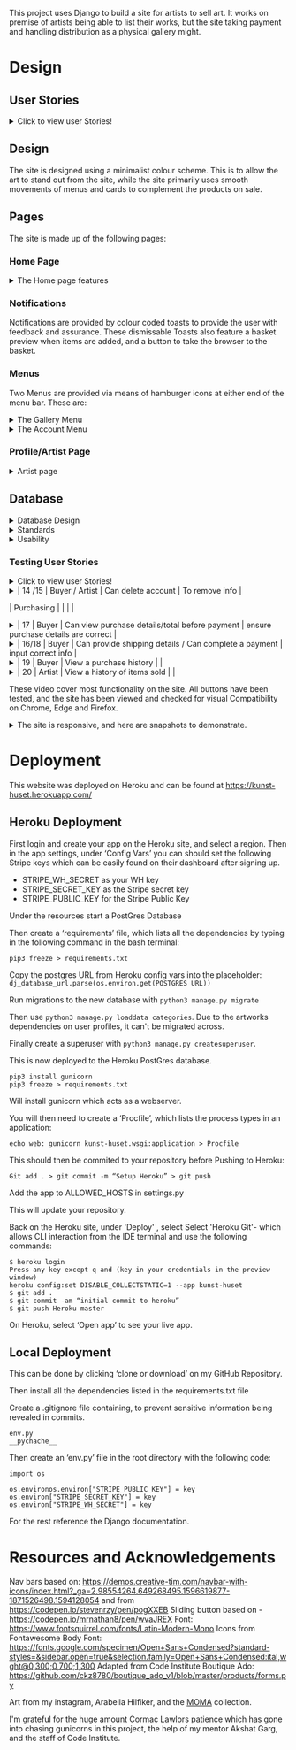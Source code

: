 This project uses Django to build a site for artists to sell art. It works on premise of artists being able to list their works, but the site taking payment and handling distribution as a physical gallery might.

# Design

## User Stories

<details>
  <summary>Click to view user Stories!</summary>

| Id         | As a/an | I want to be able to:                          | So I can                                                          |
| ---------- | ------- | ---------------------------------------------- | ----------------------------------------------------------------- |
| Admin      |         |                                                |                                                                   |
| 1          | Artist  | add work                                       | Add info and image of work                                        |
| 2          | Artist  | edit work                                      | Edit info and image of work                                       |
| 3          | Artist  | Remove work                                    | Remove info and image of work                                     |
| 4          | Artist  | sell work                                      | Add info and image of work                                        |
| 5          | Artist  | create a profile                               | Add info/create a portal about myself                             |
| Browsing   |         |                                                |                                                                   |
| 6          | Buyers  | Can browse/look for work                       | To see an array of available works                                |
| 7          | Buyers  | Can view details                               | To see more info about the piece of work                          |
| 8          | Buyers  | Can view info about artist                     | To find pieces of work                                            |
| 9          | Buyers  | Can search/filter                              | To find work by criteria                                          |
| Accounts   |         |                                                |                                                                   |
| 10         | Buyer   | Can make account                               | Create an account to access history of purchases/save information |
| 11         | Artist  | Can make account                               | To manage profile information and see a history of works sold     |
| 12         | Buyer   | Can edit account                               | To update info                                                    |
| 13         | Artist  | Can edit account                               | To update info                                                    |
| 14         | Buyer   | Can delete account                             | To remove info                                                    |
| 15         | Artist  | Can delete account                             | To remove info                                                    |
| Purchasing |         |                                                |                                                                   |
| 16         | Buyer   | Can complete a payment                         | securely complete a Strip transaction                             |
| 17         | Buyer   | Can view purchase details/total before payment | ensure purchase details are correct                               |
| 18         | Buyer   | Can provide shipping details                   | input correct info                                                |
| 19         | Buyer   | View a puchase history                         |                                                                   |
| 20         | Artist  | View a history of items sold                   |                                                                   |

</details>

## Design

The site is designed using a minimalist colour scheme. This is to allow the art to stand out from the site, while the site primarily uses smooth movements of menus and cards to complement the products on sale.

## Pages

The site is made up of the following pages:

### Home Page
<details>
  <summary> The Home page features</summary>

A featured artist, link to see more about them, and a link to more art.

<details>
  <summary> Wireframe</summary>

  ![Imgur](https://i.imgur.com/RIkZLxh.png)

</details>

### Gallery
<details>
  <summary> The gallery page features</summary>

-   a gallery view of cards of the art
    -   filterable ascending or descending by
        -   price,
        -   title,
        -   artist,
        -   category
    -   Searchable by
        -   description,
        -   title,
        -   artist,
        -   medium
    -   The search and filter provides feedback about what search terms have been used, how many items are returned, and provides a reset button.
-   The cards feature:
    -   a cropped window into the artwork
    -   a badge displaying the price, or "Sold" if the piece has been sold
-   On hover the cards additionally show:
    -   the title
    -   artist of the piece.
-   Clicking on the card takes one to the Detail page of the art.
-   A back to top button is provided for easy navigation.

</details>

<details>
  <summary>Wireframe</summary>

![Imgur](https://i.imgur.com/MKlyx5r.png)

</details>

### Artwork Page

<details>
  <summary> The Artwork page features</summary>

-   an overview of the piece
    -   A clickable thumbnail of the piece
        -   This opens a full screen view in a new tab
    -   title,
    -   artist,
    -   year/date produced,
    -   description,
    -   medium,
    -   dimensions/weight/duration as relevant
    -   quantity available
-   if the piece is available to buy:
    -   A field to add a quantity to cart, limited by the quantity available
    -   A button back to the gallery
-   if the piece has been sold
    -   A button back to the gallery

<details>
  <summary>Wireframe</summary>

![Imgur](https://i.imgur.com/1gjQQUG.png)

</details>

</details>

### Basket

<details>
  <summary> The basket page features</summary>

If there is nothing in the basket, text indicates the basket is empty and a button is provided to take the viewer back to the gallery. If the basket holds contents the display provides:

-   A summary of
    -   sub total
    -   shipping
    -   VAT/sales tax
    -   Grand Total
-   an overview of the pieces in the basket displayed as cards similar to those in the Gallery view so the view has a visual ideas of artworks in the basket, however with the following changes:
    -   A remove button to remove from basket
    -   quantity and total price shown on the card
    -   title,
    -   artist
    -   medium
    -   the cards aren't clickable other than the remove button.
-   The page features buttons to checkout, or return to gallery.

</details>

### Checkout

<details>
  <summary> The Checkout page features</summary>

-   A summary of
    -   sub total
    -   shipping
    -   VAT/sales tax
    -   Grand Total
-   an overview of the pieces in the basket displayed as cards exactly as shown in the basket view, however with remove button removed.
    -   A 3 step slider for input of:
        -   contact details on slide
        -   shipping details on second page
            -   with an option to store if logged in,
                -   or otherwise providing a log-in or register link
        -   payment details on the third page.
        -   An order summary presented after checkout
        -   Defensive design that ensures an order is created from return stripe webhook, in the case of a failure on the front end to create an order.

<details>
<summary>Wireframe: Checkout</summary>

![Imgur](https://i.imgur.com/WL5sImW.png)

</details>

<details>
<summary>Wireframe: Order Summary</summary>

![Imgur](https://i.imgur.com/CARuymk.png)

</details>

</details>

## Additional Features

### Administration

Custom styled login/out/account admin pages.

<summary>Wireframe</summary>

![Imgur](https://i.imgur.com/i9n8X2Z.png)

</details>


### Notifications

Notifications are provided by colour coded toasts to provide the user with feedback and assurance. These dismissable Toasts also feature a basket preview when items are added, and a button to take the browser to the basket.

### Menus

Two Menus are provided via means of hamburger icons at either end of the menu bar. These are:

<details>
  <summary> The Gallery Menu</summary>

This provides navigation of the art related elements with filters for categories, direct links to artists profiles, home and the unfiltered gallery.

![Imgur](https://i.imgur.com/UOJLItV.gif)

</details>

<details>
  <summary> The Account Menu</summary>

This provides navigation of the account and purchasing related elements and displays:

-   for non-logged in users:
    -   login/register options
    -   basket total and link
-   for logged in users:
    -   account management
    -   logout option
    -   basket total and link
-   for superusers:
    -   Administration portal
    -   account management
    -   logout option
    -   basket total and link

    ![Imgur](https://i.imgur.com/UOJLItV.gif)

</details>

### Profile/Artist Page

<details>
<summary>Artist page</summary>

This page acts as public for the artists. It shows:
- A profile image
- Name
- Location
- A biography
- Their work listed on the site.

The artists when logged in can see a button to edit the profile.


<details>
<summary>Database Design</summary>

![Imgur](https://i.imgur.com/QgniTCN.png)
</details>

</details>

## Database

<details>
<summary>Database Design</summary>

![Imgur](https://i.imgur.com/b1gJf8g.png)

</summary>

## Backend
This Project used Django, with Python, JavaScript, CSS and HTML as lanaguages to build the site. A number of python libraries were used which can be seen in the requirements.txt file along with Bootstrap and Jquery.

The project was built in Gitpod as an IDE, used Github for git control, and has been deployed to Heroku with static and media files served by Amazon AWS.


# Bugs

## Major

-   ~~Poor Database structure - Artist DB may be obsolete~~

-   ~~Order history not saving to profiles~~

-   While more items than inventory can't be added to a basket from the page, this could be added again by revisting the page. Ideally the basket should verify against the inventory of an item to prevent buying more than is in stock.

-   Checkout does not update inventory of stock or show an update an item as sold if the inventory is sold out. Ideally this would happen from the payment webhook.

-   Currently a user doesn't have to provide a name on signup. This could populate the list of Artists with a lot of blank entries. This could be solved by creating a custom sign up page to include name (most secure), redirecting to the edit profile page on sign-up (however this could be navigated aawy from without completing the form).


## Minor

-   ~~Artists disappear from menu on some pages~~
- Profile Deletion isn't functioning, and has been removed.

### Cosmetic

-   Artist fields for adding art displaying all users not just artists
-   Buttons on some form pages too close to text
-   Make right hand menu bass responsive to number of menu items.
-   image upload fields need styling

## Future Developement

- Outstanding issues
- Sign-up including more profile data
- Implement better use of the is_artist/is_customer fields to streamline menus.
- Better gallery filtering including filtering out sold pieces.

# Testing

## Test Driven Developement

While automated testing hasn't been used in development, continual testing of feature while being implemented has to ensure they work while being made. While a thorough record of this hasn't been kept, the commit list evidences some of this, and an example here exists of validating webhooks:

<details>
  <summary> Evidence of full successful payment process by disabling JS </summary>

![Imgur](https://i.imgur.com/b0iow7k.gif)

</details>

## Validation

Powermapper has been used for automated validation and assesment of the site. It provides a useful basis from which to start a testing regime on the front end.

<details>
  <summary> Results</summary>
**Issue Report **

Site quality report for https://cmh-kh.herokuapp.com/ produced on Tuesday, August 18, 2020.

**Category Results**

Overall Quality ██████████ 12 pages with quality issues

Errors ██████████ 12 pages with broken links or other errors

Accessibility ██████████ 12 pages with accessibility problems

Compatibility ██████████ 0 pages with browser specific issues

Search ██████████ 12 pages with search engine issues

Standards ██████████ 12 pages have W3C standards issues

Usability ██████████ 12 pages with usability issues

Totals 34 pages and images checked

<details>
  <summary> Errors </summary>

This section shows site quality issues, including broken links and server mis-configurations.

<details>
  <summary> Priority 1 </summary>

1 issues on 12 pages

<details>

  <summary><strike>This link is broken. The src or href is an empty string.</strike> FIXED</summary>

href='' or src='' can cause unexpected effects such as traffic spikes or cookie corruption, and causes JavaScript error events to fire on Firefox.

Link: Christopher Marsh-Hilfiker URL is empty.\
<https://cmh-kh.herokuapp.com/> line 104\
Link: Christopher Marsh-Hilfiker URL is empty.\
<https://cmh-kh.herokuapp.com/accounts/login/> line 117\
Link: Christopher Marsh-Hilfiker URL is empty.\
<https://cmh-kh.herokuapp.com/accounts/password/reset/> line 117\
Link: Christopher Marsh-Hilfiker URL is empty.\
<https://cmh-kh.herokuapp.com/accounts/signup/> line 117\
Link: Christopher Marsh-Hilfiker URL is empty.\
<https://cmh-kh.herokuapp.com/artworks/> line 116\
Link: Christopher Marsh-Hilfiker URL is empty.\
<https://cmh-kh.herokuapp.com/artworks/?category=3d> line 116\
Link: Christopher Marsh-Hilfiker URL is empty.\
<https://cmh-kh.herokuapp.com/artworks/?category=multimedia> line 116\
Link: Christopher Marsh-Hilfiker URL is empty.\
<https://cmh-kh.herokuapp.com/artworks/?category=painting> line 116\
Link: Christopher Marsh-Hilfiker URL is empty.\
<https://cmh-kh.herokuapp.com/artworks/?category=photography> line 116\
Link: Christopher Marsh-Hilfiker URL is empty.\
<https://cmh-kh.herokuapp.com/artworks/?category=video> line 116\
Link: Christopher Marsh-Hilfiker URL is empty.\
<https://cmh-kh.herokuapp.com/artworks/2/> line 113\
Link: Christopher Marsh-Hilfiker URL is empty.\
<https://cmh-kh.herokuapp.com/basket/> line 116

**Informative**

These messages are for information only and do not indicate errors

Spell checking was not enabled for this scan.

If you want to check spelling, set the language using the Edit Scan command in OnDemand.

<https://cmh-kh.herokuapp.com/> line 1

</details>

</details>

</details>

<details>

  <summary> Accessibility </summary>

This section shows accessibility issues, indicating problems for older users, people with disabilities or accessibility needs. Automated testing cannot detect all accessibility issues, so should be used alongside human testing.

<details>
  <summary> Level A</summary>

6 issues on 12 pages

<details>
  <summary> All fieldset elements should be labeled with legend elements. *</summary>

The first child element inside a fieldset must be a legend element, which provides a label or description for the group. legend elements in other positions may be ignored.

<https://cmh-kh.herokuapp.com/accounts/login/> line 146\
<https://cmh-kh.herokuapp.com/accounts/signup/> line 147

Guideline: [WCAG 2.1 A H71](https://www.w3.org/TR/WCAG-TECHS/H71.html) [Section 508 (2017) A H71](https://www.w3.org/TR/WCAG-TECHS/H71.html)

</details>

This applies to built in field sets by Django Auth. 

<details>
  <summary><strike>Each a element must contain text or an img with an alt attribute.</strike> FIXED</summary>

A link name allows screen readers to voice what the links does. If there is no link text or the `alt` text is blank, screen readers have nothing to read, so read out the URL instead. To add a name do one of the following:\

-   Add text between thea\
-   element start and end tags\
-   Add anaria-label\
-   attribute\
-   Add anaria-labelledby\
-   attribute\
-   Add an\
    img alt\
-   attribute if the link contains an\
    img\
-   element

<https://cmh-kh.herokuapp.com/artworks/> line 141\
<https://cmh-kh.herokuapp.com/artworks/?category=3d> line 141\
<https://cmh-kh.herokuapp.com/artworks/?category=multimedia> line 141\
<https://cmh-kh.herokuapp.com/artworks/?category=painting> line 141\
<https://cmh-kh.herokuapp.com/artworks/?category=photography> line 141\
<https://cmh-kh.herokuapp.com/artworks/?category=video> line 141

Guideline: [WCAG 2.1 A F89](https://www.w3.org/TR/WCAG-TECHS/F89.html) [Section 508 (2017) A F89](https://www.w3.org/TR/WCAG-TECHS/F89.html)

</details>

<details>
  <summary><strike>HTML form control has no accessible name.</strike> FIXED</summary>

A label (or name) linked to the control allows screen readers to voice the label correctly when reading the control. To add a label do one of the following:\

-   Use alabel\
-   element with thefor\
-   attribute set to the ID of the form control\
-   Wrap alabel\
-   element around the form control\
-   Add atitle\
-   attribute\
-   Add anaria-label\
-   attribute\
-   Add an\
    aria-labelledby\
-   attribute

<https://cmh-kh.herokuapp.com/accounts/login/> line 57\
<https://cmh-kh.herokuapp.com/accounts/password/reset/> line 57\
<https://cmh-kh.herokuapp.com/accounts/signup/> line 57\
<https://cmh-kh.herokuapp.com/artworks/> line 56 162 171\
<https://cmh-kh.herokuapp.com/artworks/?category=3d> line 56 162 171\
<https://cmh-kh.herokuapp.com/artworks/?category=multimedia> line 56 162 171\
<https://cmh-kh.herokuapp.com/artworks/?category=painting> line 56 162 171\
<https://cmh-kh.herokuapp.com/artworks/?category=photography> line 56 162 171\
<https://cmh-kh.herokuapp.com/artworks/?category=video> line 56 162 171\
<https://cmh-kh.herokuapp.com/artworks/2/> line 53 156\
<https://cmh-kh.herokuapp.com/basket/> line 56

Guideline: [WCAG 2.1 A F68](https://www.w3.org/TR/WCAG20-TECHS/F68.html) [Section 508 (2017) A F68](https://www.w3.org/TR/WCAG20-TECHS/F68.html)

</details>

<details>
  <summary><strike>Some pages have the same title, so the title cannot be used to distinguish pages.</strike>FIXED</summary>

Change the title elements so they are unique for each page.

'Kunst Huset ' is also used on <https://cmh-kh.herokuapp.com/> .\
<https://cmh-kh.herokuapp.com/accounts/login/> line 48\
'Kunst Huset ' is also used on <https://cmh-kh.herokuapp.com/> .\
<https://cmh-kh.herokuapp.com/accounts/password/reset/> line 48\
'Kunst Huset ' is also used on <https://cmh-kh.herokuapp.com/> .\
<https://cmh-kh.herokuapp.com/artworks/> line 47\
'Kunst Huset ' is also used on <https://cmh-kh.herokuapp.com/> .\
<https://cmh-kh.herokuapp.com/artworks/?category=3d> line 47\
'Kunst Huset ' is also used on <https://cmh-kh.herokuapp.com/> .\
<https://cmh-kh.herokuapp.com/artworks/?category=multimedia> line 47\
'Kunst Huset ' is also used on <https://cmh-kh.herokuapp.com/> .\
<https://cmh-kh.herokuapp.com/artworks/?category=painting> line 47\
'Kunst Huset ' is also used on <https://cmh-kh.herokuapp.com/> .\
<https://cmh-kh.herokuapp.com/artworks/?category=photography> line 47\
'Kunst Huset ' is also used on <https://cmh-kh.herokuapp.com/> .\
<https://cmh-kh.herokuapp.com/artworks/?category=video> line 47\
'Kunst Huset ' is also used on <https://cmh-kh.herokuapp.com/> .\
<https://cmh-kh.herokuapp.com/artworks/2/> line 44\
'Kunst Huset ' is also used on <https://cmh-kh.herokuapp.com/> .\
<https://cmh-kh.herokuapp.com/basket/> line 47

Guideline: [WCAG 2.1 A F25](https://www.w3.org/TR/WCAG20-TECHS/F25.html) [Section 508 (2017) A F25](https://www.w3.org/TR/WCAG20-TECHS/F25.html)

</details>

<details>
  <summary>The label element is blank.*</summary>

Add text to the label describing the associated control.

<https://cmh-kh.herokuapp.com/> line 33\
<https://cmh-kh.herokuapp.com/accounts/login/> line 58\
<https://cmh-kh.herokuapp.com/accounts/password/reset/> line 58\
<https://cmh-kh.herokuapp.com/accounts/signup/> line 58\
<https://cmh-kh.herokuapp.com/artworks/> line 57\
<https://cmh-kh.herokuapp.com/artworks/?category=3d> line 57\
<https://cmh-kh.herokuapp.com/artworks/?category=multimedia> line 57\
<https://cmh-kh.herokuapp.com/artworks/?category=painting> line 57\
<https://cmh-kh.herokuapp.com/artworks/?category=photography> line 57\
<https://cmh-kh.herokuapp.com/artworks/?category=video> line 57\
<https://cmh-kh.herokuapp.com/artworks/2/> line 54\
<https://cmh-kh.herokuapp.com/basket/> line 57

Guideline: [WCAG 2.1 A 4.1.2](https://www.w3.org/TR/UNDERSTANDING-WCAG20/ensure-compat-rsv.html) [Section 508 (2017) A 4.1.2](https://www.w3.org/TR/UNDERSTANDING-WCAG20/ensure-compat-rsv.html)

</details>
*Fixed for the most part. A few places are the result of forms.

<details>
  <summary><strike>This button element is empty and has no accessible name.</strike> FIXED</summary>

A programmatically determined name allows screen readers to tell users what the control does. To add a name do one of the following:\

-   Add text between thebutton\
-   start and end tags\
-   Add atitle\
-   attribute\
-   Add anaria-label\
-   attribute\
-   Add anaria-labelledby\
-   attribute\
-   Add an\
    img alt\
-   attribute if the button contains an\
    img\
-   element

<https://cmh-kh.herokuapp.com/artworks/> line 156\
<https://cmh-kh.herokuapp.com/artworks/?category=3d> line 156\
<https://cmh-kh.herokuapp.com/artworks/?category=multimedia> line 156\
<https://cmh-kh.herokuapp.com/artworks/?category=painting> line 156\
<https://cmh-kh.herokuapp.com/artworks/?category=photography> line 156\
<https://cmh-kh.herokuapp.com/artworks/?category=video> line 156\
<https://cmh-kh.herokuapp.com/artworks/2/> line 152 158

Guideline: [WCAG 2.1 A 4.1.2](https://www.w3.org/WAI/WCAG21/Understanding/name-role-value.html) [Section 508 (2017) A 4.1.2](https://www.w3.org/WAI/WCAG21/Understanding/name-role-value.html)

</details>

</details>

<details>
  <summary>Level AA</summary>

2 issues on 1 pages

<details>
  <summary>Ensure that text and background colors have enough contrast.*</summary>

Some users find it hard to read light gray text on a white background, dark gray text on a black background and white text on a red background.\

-   The contrast ratio should be 3.0 or more for 18 point text, or larger\
-   The contrast ratio should be 3.0 or more for 14 point bold text, or larger\
-   The contrast ratio should be 4.5 or more for all other text

The text color to background color contrast ratio is:\
3.14 with color: rgb(108,117,125);background-color: rgb(40,40,40);font-size: 16.50pt;font-weight: 400;\
<https://cmh-kh.herokuapp.com/> line 133

Guideline: [WCAG 2.1 AA 1.4.3](https://www.w3.org/TR/UNDERSTANDING-WCAG20/visual-audio-contrast-contrast.html) [Section 508 (2017) AA 1.4.3](https://www.w3.org/TR/UNDERSTANDING-WCAG20/visual-audio-contrast-contrast.html)

</details>

*This applies to the copyright text in the footer. It is non-essential information.

<details>
  <summary>Provide information about the general layout of a site using a site map or table of contents.</summary>

You should provide a link labeled 'Site Map' or 'Sitemap' or the equivalent in your language, on every page.

<https://cmh-kh.herokuapp.com/> line 1

Guideline: [WCAG 2.1 AA 2.4.5](https://www.w3.org/TR/UNDERSTANDING-WCAG20/navigation-mechanisms-mult-loc.html) [Section 508 (2017) AA 2.4.5](https://www.w3.org/TR/UNDERSTANDING-WCAG20/navigation-mechanisms-mult-loc.html)

</details>

</details>

</details>

<details>
  <summary>Compatibility</summary>

This section shows pages that exhibit browser-specific behavior, or trigger browser bugs.

![Imgur](https://i.imgur.com/MJakhCF.png)

</details>

<details>
  <summary>Search</summary>

This section shows search engine guideline violations, and pages that don't comply with search optimization best practices.

<details>
  <summary>Priority 1</summary>

2 issues on 2 pages

<details>
  <summary>
Offer an HTML site map to your users with links that point to the important parts of your site.*</summary> 

Links embedded in menus, list boxes, and similar elements are not accessible to web crawlers unless they appear in your site map. If the site map is larger than 100 or so links, you may want to break the site map into separate pages.

<https://cmh-kh.herokuapp.com/> line 1

Guideline: [Google](https://www.google.com/webmasters/guidelines.html) [Bing](https://www.bing.com/webmaster/help/webmaster-guidelines-30fba23a)

</details>

*Low Priority for a first release

<details>
  <summary>
<strike>This page has no h1 element, which violates Bing webmaster guidelines.</strike>FIXED</summary>

Add an h1 element just before the main content describing the page.

<https://cmh-kh.herokuapp.com/artworks/2/> line 47

Guideline: [Bing](https://www.bing.com/webmaster/help/webmaster-guidelines-30fba23a)

</details>

</details>

<details>
  <summary>Priority 2</summary>

1 issues on 10 pages

<details>
  <summary><strike>This page title is not unique. Assign unique, descriptive title elements to every page</strike> FIXED</summary>

'Kunst Huset ' is also used on <https://cmh-kh.herokuapp.com/>\
<https://cmh-kh.herokuapp.com/accounts/login/> line 48\
'Kunst Huset ' is also used on <https://cmh-kh.herokuapp.com/>\
<https://cmh-kh.herokuapp.com/accounts/password/reset/> line 48\
'Kunst Huset ' is also used on <https://cmh-kh.herokuapp.com/>\
<https://cmh-kh.herokuapp.com/artworks/> line 47\
'Kunst Huset ' is also used on <https://cmh-kh.herokuapp.com/>\
<https://cmh-kh.herokuapp.com/artworks/?category=3d> line 47\
'Kunst Huset ' is also used on <https://cmh-kh.herokuapp.com/>\
<https://cmh-kh.herokuapp.com/artworks/?category=multimedia> line 47\
'Kunst Huset ' is also used on <https://cmh-kh.herokuapp.com/>\
<https://cmh-kh.herokuapp.com/artworks/?category=painting> line 47\
'Kunst Huset ' is also used on <https://cmh-kh.herokuapp.com/>\
<https://cmh-kh.herokuapp.com/artworks/?category=photography> line 47\
'Kunst Huset ' is also used on <https://cmh-kh.herokuapp.com/>\
<https://cmh-kh.herokuapp.com/artworks/?category=video> line 47\
'Kunst Huset ' is also used on <https://cmh-kh.herokuapp.com/>\
<https://cmh-kh.herokuapp.com/artworks/2/> line 44\
'Kunst Huset ' is also used on <https://cmh-kh.herokuapp.com/>\
<https://cmh-kh.herokuapp.com/basket/> line 47

Guideline: [Google](https://support.google.com/webmasters/bin/answer.py?answer=35624) [Bing](https://www.bing.com/webmaster/help/webmaster-guidelines-30fba23a)

</details>

</details>

<details>
  <summary>Priority 3</summary>

1 issues on 10 pages

<details>
  <summary><strike>No meta description tag found. Use a description tag that accurately describes the contents of a web page.</strike>FIXED</summary>

A well-written meta description attracts more clicks in search results than an irrelevant or missing description.

<https://cmh-kh.herokuapp.com/> line 1\
<https://cmh-kh.herokuapp.com/accounts/login/> line 1\
<https://cmh-kh.herokuapp.com/accounts/signup/> line 1\
<https://cmh-kh.herokuapp.com/artworks/> line 1\
<https://cmh-kh.herokuapp.com/artworks/?category=3d> line 1\
<https://cmh-kh.herokuapp.com/artworks/?category=multimedia> line 1\
<https://cmh-kh.herokuapp.com/artworks/?category=painting> line 1\
<https://cmh-kh.herokuapp.com/artworks/?category=photography> line 1\
<https://cmh-kh.herokuapp.com/artworks/?category=video> line 1\
<https://cmh-kh.herokuapp.com/basket/> line 1

Guideline: [Yahoo](https://help.yahoo.com/kb/search/search-content-quality-guidelines-sln2245.html) [Google](https://support.google.com/webmasters/bin/answer.py?answer=35624#1) [Bing](https://www.bing.com/webmaster/help/webmaster-guidelines-30fba23a)

</details>

</details>

Informative

These messages are for information only and do not indicate errors

No search keywords are set in SortSite, so no keyword optimization rules have been run.

If you want to check keyword optimization, set the keywords using the Edit Scan command in the OnDemand edition.

<https://cmh-kh.herokuapp.com/> line 1

Search engines cannot index areas of sites that require a log in.

<https://cmh-kh.herokuapp.com/accounts/login/> line 151\
<https://cmh-kh.herokuapp.com/accounts/signup/> line 154 155

Guideline: [Google Blogs](https://www.mattcutts.com/blog/guest-post-vanessa-fox-on-organic-site-review-session/)

</details>

</details>

</details>

<details>
  <summary>Standards</summary>

This section shows pages that do not comply with W3C standards.

<details>
  <summary>Priority 1</summary>

7 issues on 12 pages

<details>
  <summary><strike>Element div not allowed as child element in this context.</strike>FIXED</summary>

<https://cmh-kh.herokuapp.com/> line 55\
<https://cmh-kh.herokuapp.com/accounts/login/> line 59\
<https://cmh-kh.herokuapp.com/accounts/password/reset/> line 59\
<https://cmh-kh.herokuapp.com/accounts/signup/> line 59\
<https://cmh-kh.herokuapp.com/artworks/> line 58\
<https://cmh-kh.herokuapp.com/artworks/?category=3d> line 58\
<https://cmh-kh.herokuapp.com/artworks/?category=multimedia> line 58\
<https://cmh-kh.herokuapp.com/artworks/?category=painting> line 58\
<https://cmh-kh.herokuapp.com/artworks/?category=photography> line 58\
<https://cmh-kh.herokuapp.com/artworks/?category=video> line 58\
<https://cmh-kh.herokuapp.com/artworks/2/> line 55\
<https://cmh-kh.herokuapp.com/basket/> line 58

Guideline: [HTML5](https://html.spec.whatwg.org/multipage/)

</details>

<details>
  <summary><strike>End tag for body seen, but there were unclosed elements.</strike>FIXED</summary>

<https://cmh-kh.herokuapp.com/accounts/login/> line 200\
<https://cmh-kh.herokuapp.com/artworks/> line 240\
<https://cmh-kh.herokuapp.com/artworks/?category=3d> line 227\
<https://cmh-kh.herokuapp.com/artworks/?category=multimedia> line 227\
<https://cmh-kh.herokuapp.com/artworks/?category=painting> line 227\
<https://cmh-kh.herokuapp.com/artworks/?category=photography> line 240\
<https://cmh-kh.herokuapp.com/artworks/?category=video> line 227

Guideline: [HTML5](https://html.spec.whatwg.org/multipage/)

</details>

<details>
  <summary>The allowtransparency attribute on the iframe element is obsolete.*</summary> 
  
  Use CSS instead.

<https://cmh-kh.herokuapp.com/> line 144

Guideline: [HTML5](https://www.w3.org/TR/html5-diff/#obsolete-elements)

</details>

*This iframe is a result of Stripes security features and can't be modified.

<details>
  <summary><strike>The charset attribute on the link element is obsolete. Use an HTTP Content-Type header on the linked resource instead.</strike>FIXED</summary>

<https://cmh-kh.herokuapp.com/> line 10\
<https://cmh-kh.herokuapp.com/accounts/login/> line 21 30\
<https://cmh-kh.herokuapp.com/accounts/password/reset/> line 21 30\
<https://cmh-kh.herokuapp.com/accounts/signup/> line 21 30\
<https://cmh-kh.herokuapp.com/artworks/> line 21\
<https://cmh-kh.herokuapp.com/artworks/?category=3d> line 21\
<https://cmh-kh.herokuapp.com/artworks/?category=multimedia> line 21\
<https://cmh-kh.herokuapp.com/artworks/?category=painting> line 21\
<https://cmh-kh.herokuapp.com/artworks/?category=photography> line 21\
<https://cmh-kh.herokuapp.com/artworks/?category=video> line 21\
<https://cmh-kh.herokuapp.com/artworks/2/> line 21\
<https://cmh-kh.herokuapp.com/basket/> line 21

Guideline: [HTML5](https://html.spec.whatwg.org/multipage/)

</details>

<details>
  <summary>The frameborder attribute on the iframe element is obsolete. Use CSS instead.*</summary>

<https://cmh-kh.herokuapp.com/> line 144

Guideline: [HTML5](https://www.w3.org/TR/html5-diff/#obsolete-elements)

</details>

*The iframe is built as part of Stripes security features and can't be tampered with.

<details>
  <summary>The scrolling attribute on the iframe element is obsolete. Use CSS instead.*</summary>

<https://cmh-kh.herokuapp.com/> line 144

Guideline: [HTML5](https://www.w3.org/TR/html5-diff/#obsolete-elements)

</details>

*The iframe is built as part of Stripes security features and can't be tampered with.

<details>
  <summary><strike>Unclosed element div.</strike>FIXED</summary>

<https://cmh-kh.herokuapp.com/accounts/login/> line 200\
<https://cmh-kh.herokuapp.com/artworks/> line 240\
<https://cmh-kh.herokuapp.com/artworks/?category=3d> line 227\
<https://cmh-kh.herokuapp.com/artworks/?category=multimedia> line 227\
<https://cmh-kh.herokuapp.com/artworks/?category=painting> line 227\
<https://cmh-kh.herokuapp.com/artworks/?category=photography> line 240\
<https://cmh-kh.herokuapp.com/artworks/?category=video> line 227

Guideline: [HTML5](https://html.spec.whatwg.org/multipage/)

</details>

</details>

</details>

<details>
  <summary>Usability</summary>

This section shows general usability issues, indicating navigation problems for all users.

<details>
  <summary>Priority 2</summary>

6 issues on 12 pages

<details>
  <summary>An active 'Home' link on the home page makes some users think that it's not the home page.</summary>

<https://cmh-kh.herokuapp.com/> line 79

Guideline: [Usability.gov 5:6](https://www.powermapper.com/products/sortsite/rules/usegov5.6.2/)

</details>

<details>
  <summary><strike>Omitting img width or height attributes makes the page layout jump about as images load.</strike>FIXED</summary>

This makes the page very hard to read or click while it's loading. Fix by adding width and height attributes to the img tag matching the image dimensions. In responsive layouts, specifying width and height prevents layout jumping because the browser can pre-calculate the final image size when CSS like this is used: img { max-width: 100%; height: auto }

<https://cmh-kh.herokuapp.com/> line 115\
<https://cmh-kh.herokuapp.com/artworks/2/> line 130

Guideline: [Usability.gov 14:3](https://www.powermapper.com/products/sortsite/rules/usegov14.3/) [W3C](https://developer.mozilla.org/en-US/docs/Web/Media/images/aspect_ratio_mapping)

</details>

<details>
  <summary>Provide a search option on each page of content-rich web sites.*</summary>

A search option should be provided on all pages where it may be useful - users should not have to return to the homepage to conduct a search. Search engines can be helpful on content-rich web sites, but do not add value on other types of sites.

<https://cmh-kh.herokuapp.com/> line 1\
<https://cmh-kh.herokuapp.com/accounts/password/reset/> line 1\
<https://cmh-kh.herokuapp.com/accounts/signup/> line 1\
<https://cmh-kh.herokuapp.com/artworks/2/> line 1\
<https://cmh-kh.herokuapp.com/basket/> line 1

Guideline: [Usability.gov 17:4](https://www.powermapper.com/products/sortsite/rules/usegov17.4/)

</details>

*A search is provided on the gallery page which acts as the same function

<details>
  <summary><strike>This page title is not unique. Each page should have a descriptive and meaningfully different title.</strike>FIXED</summary>

Title refers to the text displayed on browser tabs, favorites, and in search engines results pages. If two or more pages have the same title, they cannot be differentiated by users or the Favorites capability of the browser.

'Kunst Huset ' is also used on <https://cmh-kh.herokuapp.com/>\
<https://cmh-kh.herokuapp.com/accounts/login/> line 48\
'Kunst Huset ' is also used on <https://cmh-kh.herokuapp.com/>\
<https://cmh-kh.herokuapp.com/accounts/password/reset/> line 48\
'Kunst Huset ' is also used on <https://cmh-kh.herokuapp.com/>\
<https://cmh-kh.herokuapp.com/artworks/> line 47\
'Kunst Huset ' is also used on <https://cmh-kh.herokuapp.com/>\
<https://cmh-kh.herokuapp.com/artworks/?category=3d> line 47\
'Kunst Huset ' is also used on <https://cmh-kh.herokuapp.com/>\
<https://cmh-kh.herokuapp.com/artworks/?category=multimedia> line 47\
'Kunst Huset ' is also used on <https://cmh-kh.herokuapp.com/>\
<https://cmh-kh.herokuapp.com/artworks/?category=painting> line 47\
'Kunst Huset ' is also used on <https://cmh-kh.herokuapp.com/>\
<https://cmh-kh.herokuapp.com/artworks/?category=photography> line 47\
'Kunst Huset ' is also used on <https://cmh-kh.herokuapp.com/>\
<https://cmh-kh.herokuapp.com/artworks/?category=video> line 47\
'Kunst Huset ' is also used on <https://cmh-kh.herokuapp.com/>\
<https://cmh-kh.herokuapp.com/artworks/2/> line 44\
'Kunst Huset ' is also used on <https://cmh-kh.herokuapp.com/>\
<https://cmh-kh.herokuapp.com/basket/> line 47

Guideline: [Usability.gov 9:2](https://www.powermapper.com/products/sortsite/rules/usegov9.2.2/)

</details>

<details>
  <summary><strike>Use label elements for each data entry field to show what data is expected.</strike>FIXED</summary>

Make sure each input field has an associated label describing the field.

<https://cmh-kh.herokuapp.com/artworks/> line 162 171\
<https://cmh-kh.herokuapp.com/artworks/?category=3d> line 162 171\
<https://cmh-kh.herokuapp.com/artworks/?category=multimedia> line 162 171\
<https://cmh-kh.herokuapp.com/artworks/?category=painting> line 162 171\
<https://cmh-kh.herokuapp.com/artworks/?category=photography> line 162 171\
<https://cmh-kh.herokuapp.com/artworks/?category=video> line 162 171

Guideline: [Usability.gov 13:5](https://www.powermapper.com/products/sortsite/rules/usegov13.5/)

</details>

<details>
  <summary>Use text links rather than image links. In general, text links are more easily recognized as clickable.*</summary>

Text links usually download faster, are preferred by users, and should change colors after being selected. It is usually easier to convey a link's destination in text, rather than with the use of an image. Users often find it hard to tell which images are clickable without moving the cursor over them ('minesweeping'). Another benefit to using text links is that users with text-only and deactivated graphical browsers can see the navigation options.

<https://cmh-kh.herokuapp.com/artworks/2/> line 130

Guideline: [Usability.gov 10:6](https://www.powermapper.com/products/sortsite/rules/usegov10.6/)

</details>

*This refers to clickable cards on the gallery page which clearly are links, and to images on the art detail pages, which is intuitive in that clicking on an image opens it up. 

</details>

<details>
  <summary>Priority 4</summary>

1 issues on 1 pages

<details>
  <summary>Use site maps for web sites that have many pages.</summary>

Site maps provide an overview of the Web site. They may display the hierarchy of the Web site, may be designed to resemble a traditional table of contents, or may be a simple index.

<https://cmh-kh.herokuapp.com/> line 1

Guideline: [Usability.gov 7:10](https://www.powermapper.com/products/sortsite/rules/usegov7.10/)

</details>

</details>

</details>

</details>

</details>

### Testing User Stories
<details>
  <summary>Click to view user Stories!</summary>

| Id         | As a/an | I want to be able to:                          | So I can                                                          |
| ---------- | ------- | ---------------------------------------------- | ----------------------------------------------------------------- |
| Admin      |         |                                                |                                                                   |


<details>
  <summary>| 5          | Artist  | create a profile                               | Add info/create a portal about myself                             |</summary>

Gif shows adding name to profile info to appear in Artist list.
![Imgur](https://i.imgur.com/e2Epljw.gif)

</details>

<details>
  <summary>| 1          | Artist  | add work                                       | Add info and image of work                                        |</summary>

![Imgur](https://i.imgur.com/JBzwFd7.gif)


</details>
<details>
  <summary>| 2          | Artist  | edit work                                      | Edit info and image of work                                       |</summary>

  ![Imgur](https://i.imgur.com/yLtEIpP.gif)

</details>
<details>
  <summary>| 3          | Artist  | Remove work                                    | Remove info and image of work                                     |</summary>

  ![Imgur](https://i.imgur.com/M5UR3bN.gif)

</details>
<details>
  <summary>| 4          | Artist  | sell work                                      | Add info and image of work                                        |</summary>

The artist can list and the consumer can buy.
</details>


| Browsing   |         |                                                |                                                                   |

<details>
  <summary>| 7          | Buyers  | Can view details                               | To see more info about the piece of work                          |</summary>
  
  ![Imgur](https://i.imgur.com/MbJGJDV.gif)
</details>
<details>
  <summary>| 8          | Buyers  | Can view info about artist                     | To find pieces of work                                            |</summary>

![Imgur](https://i.imgur.com/Byt8aZu.gif)

![Imgur](https://i.imgur.com/VzlvHQ1.gif)

</details>
<details>
  <summary>| 6 / 9          | Buyers  | Can browse/look for work / Can search/filter                              | To find work by criteria                                          |</summary>

Search by filter. A bug in the video shows that artist filter is by id number.
![Imgur](https://i.imgur.com/eZ0SXsk.gif)

Back to top button
![Imgur](https://i.imgur.com/AzpgLZL.gif)

</details>

| Accounts   |         |                                                |                                                                   ||

<details>
  <summary>| 10 / 11        | Buyer / Artist    | Can make account                               | Create an account to access history of purchases/save information |</summary>

Creating an account
  ![Imgur](https://i.imgur.com/X2d8teU.gif)

Logging in
  ![Imgur](https://i.imgur.com/5yM9sfa.gif)

</details>
<details>
  <summary>| 12 / 13        | Buyer / Artist   | Can edit account                               | To update info                                                    |</summary>
</details>

This can be done from the menu on the right

</details>
<details>
  <summary>| 14 /15         | Buyer / Artist  | Can delete account                             | To remove info                                                    |</summary>

  This currently can't be done.

</details>

| Purchasing |         |                                                |                                                                   |
</details>


<details>
  <summary>| 17         | Buyer   | Can view purchase details/total before payment | ensure purchase details are correct                               |</summary>

  Part 1: add to cart
  ![Imgur](https://i.imgur.com/DasYFyy.gif)

  PArt 2: see whats in cart and remove:
  ![Imgur](https://i.imgur.com/jSaEOup.gif)


</details>
<details>
  <summary>| 16/18         | Buyer   | Can provide shipping details / Can complete a payment                   | input correct info                                                |</summary>

  ![Imgur](https://i.imgur.com/RPi1X33.gif)
</details>
<details>
  <summary>| 19         | Buyer   | View a purchase history                         |                                                                   |</summary>
  
  This shows the order overview, how the rows are clickable to the full order page, and how the back button returns to the order history page.
  ![Imgur](https://i.imgur.com/5258Nss.gif)
</details>
<details>
  <summary>| 20         | Artist  | View a history of items sold                   |                                                                   |</summary>

This is a feature to be implemented at a later date. Artists can contact a superuser for this info.

</details>

These video cover most functionality on the site. All buttons have been tested, and the site has been viewed and checked for visual Compatibility on Chrome, Edge and Firefox.

<details>
  <summary>The site is responsive, and here are snapshots to demonstrate.</summary>

![Imgur](https://i.imgur.com/MZYnlC9.png)
![Imgur](https://i.imgur.com/jtrAzhK.png)
![Imgur](https://i.imgur.com/BxrkFzx.png)
![Imgur](https://i.imgur.com/ue8ZtEx.png)
![Imgur](https://i.imgur.com/arKcz9c.png)
![Imgur](https://i.imgur.com/bhPE2LK.png)
![Imgur](https://i.imgur.com/BxKawxu.png)
![Imgur](https://i.imgur.com/1QtNj5V.png)
![Imgur](https://i.imgur.com/CIQ8Y73.png)
![Imgur](https://i.imgur.com/0ofjhDS.png)
![Imgur](https://i.imgur.com/7u8gsXU.png)

</details>

# Deployment

This website was deployed on Heroku and can be found at https://kunst-huset.herokuapp.com/

## Heroku Deployment

First login and create your app on the Heroku site, and select a region. Then in the app settings, under ‘Config Vars’ you can should set the following Stripe keys which can be easily found on their dashboard after signing up.

-   STRIPE_WH_SECRET as your WH key
-   STRIPE_SECRET_KEY as the Stripe secret key
-   STRIPE_PUBLIC_KEY for the Stripe Public Key

Under the resources start a PostGres Database

Then create a ‘requirements’ file, which lists all the dependencies by typing in the following command in the bash terminal:

```
pip3 freeze > requirements.txt
```

Copy the postgres URL from Heroku config vars into the placeholder: `dj_database_url.parse(os.environ.get(POSTGRES URL))`

Run migrations to the new database with `python3 manage.py migrate`

Then use `python3 manage.py loaddata categories`. Due to the artworks dependencies on user profiles, it can't be migrated across.

Finally create a superuser with `python3 manage.py createsuperuser`.

This is now deployed to the Heroku PostGres database.

```
pip3 install gunicorn
pip3 freeze > requirements.txt
```

Will install gunicorn which acts as a webserver.

You will then need to create a ‘Procfile’, which lists the process types in an application:

```
echo web: gunicorn kunst-huset.wsgi:application > Procfile
```

This should then be commited to your repository before Pushing to Heroku:

```
Git add . > git commit -m “Setup Heroku” > git push
```

Add the app to ALLOWED_HOSTS in settings.py

This will update your repository.

Back on the Heroku site, under 'Deploy' , select Select 'Heroku Git'- which allows CLI interaction from the IDE terminal and use the following commands:

```
$ heroku login
Press any key except q and (key in your credentials in the preview window)
heroku config:set DISABLE_COLLECTSTATIC=1 --app kunst-huset
$ git add .
$ git commit -am “initial commit to heroku”
$ git push Heroku master
```

On Heroku, select ‘Open app’ to see your live app.

## Local Deployment

This can be done by clicking ‘clone or download’ on my GitHub Repository.

Then install all the dependencies listed in the requirements.txt file

Create a .gitignore file containing, to prevent sensitive information being revealed in commits.

```
env.py
__pychache__
```

Then create an ‘env.py’ file in the root directory with the following code:

```
import os

os.environos.environ["STRIPE_PUBLIC_KEY"] = key
os.environ["STRIPE_SECRET_KEY"] = key
os.environ["STRIPE_WH_SECRET"] = key
```

For the rest reference the Django documentation.

# Resources and Acknowledgements
Nav bars based on: https://demos.creative-tim.com/navbar-with-icons/index.html?_ga=2.98554264.649268495.1596619877-1871526498.1594128054 and from https://codepen.io/stevenrzy/pen/pogXXEB
Sliding button based on  - https://codepen.io/mrnathan8/pen/wvaJREX 
Font: https://www.fontsquirrel.com/fonts/Latin-Modern-Mono 
Icons from Fontawesome
Body Font: https://fonts.google.com/specimen/Open+Sans+Condensed?standard-styles=&sidebar.open=true&selection.family=Open+Sans+Condensed:ital,wght@0,300;0,700;1,300
Adapted from Code Institute Boutique Ado: https://github.com/ckz8780/boutique_ado_v1/blob/master/products/forms.py

Art from my instagram, Arabella Hilfiker, and the [MOMA](https://www.moma.org/collection/works/401353?locale=en&page=1&with_images=true) collection. 

I'm grateful for the huge amount Cormac Lawlors patience which has gone into chasing gunicorns in this project, the help of my mentor Akshat Garg, and the staff of Code Institute.